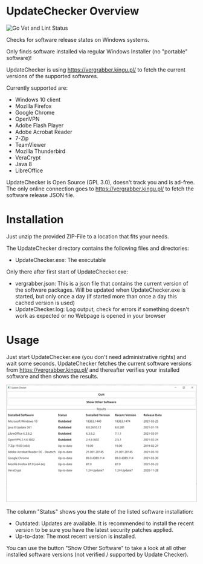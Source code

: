 # UpdateChecker Overview

![Go Vet and Lint Status](https://github.com/obsti8383/UpdateChecker/actions/workflows/golang_lint_vet_and_testBuild.yml/badge.svg)


Checks for software release states on Windows systems.

Only finds software installed via regular Windows Installer (no "portable" software)!

UpdateChecker is using https://vergrabber.kingu.pl/ to fetch the current versions of the supported softwares.

Currently supported are:
* Windows 10 client
* Mozilla Firefox
* Google Chrome
* OpenVPN
* Adobe Flash Player
* Adobe Acrobat Reader
* 7-Zip
* TeamViewer
* Mozilla Thunderbird
* VeraCrypt
* Java 8
* LibreOffice


UpdateChecker is Open Source (GPL 3.0), doesn't track you and is ad-free. The only online connection goes to https://vergrabber.kingu.pl/ to fetch the software release JSON file.

# Installation
Just unzip the provided ZIP-File to a location that fits your needs.

The UpdateChecker directory contains the following files and directories:
* UpdateChecker.exe: The executable

Only there after first start of UpdateChecker.exe:
* vergrabber.json: This is a json file that contains the current version of the software packages. Will be updated when UpdateChecker.exe is started, but only once a day (if started more than once a day this cached version is used)
* UpdateChecker.log: Log output, check for errors if something doesn't work as expected or no Webpage is opened in your browser

# Usage
Just start UpdateChecker.exe (you don't need administrative rights) and wait some seconds. UpdateChecker fetches the current software versions from https://vergrabber.kingu.pl/ and thereafter verifies your installed software and then shows the results.

![ResultsScreenshot](./graphics/result1.jpg)

The column "Status" shows you the state of the listed software installation:
* Outdated: Updates are available. It is recommended to install the recent version to be sure you have the latest security patches applied.
* Up-to-date: The most recent version is installed.

You can use the button "Show Other Software" to take a look at all other installed software versions (not verified / supported by Update Checker).

